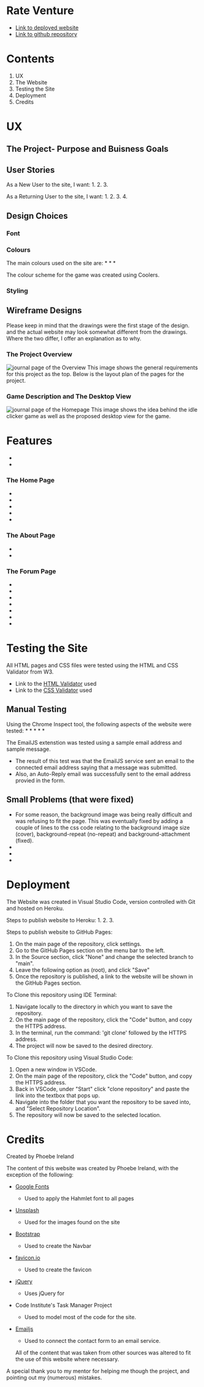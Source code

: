 # Rate Venture

* [Link to deployed website]()
* [Link to github repository](https://github.com/phoebeireland/codeinstitutemilestoneproject3)


# Contents

1. UX
2. The Website
3. Testing the Site
4. Deployment
5. Credits


# UX

## The Project- Purpose and Buisness Goals



## User Stories
As a New User to the site, I want:
1. 
2. 
3. 

As a Returning User to the site, I want:
1. 
2. 
3. 
4. 

## Design Choices



### Font



### Colours

The main colours used on the site are:
* 
* 
* 

The colour scheme for the game was created using Coolers. 

### Styling



## Wireframe Designs
Please keep in mind that the drawings were the first stage of the design. and the actual website may look somewhat different from the drawings. Where the two differ, I offer an explanation as to why. 

### The Project Overview 
![journal page of the Overview](assets/images/project2overview.jpg "Overview journal page")
This image shows the general requirements for this project as the top. Below is the layout plan of the pages for the project.


### Game Description and The Desktop View
![journal page of the Homepage](assets/images/descriptionanddesktopview.jpg "Desktop journal page")
This image shows the idea behind the idle clicker game  as well as the proposed desktop view for the game. 



# Features
* 
* 

### The Home Page
* 
* 
* 
* 
* 

### The About Page
* 
* 

### The Forum Page
* 
* 
* 
* 
* 
* 
* 

# Testing the Site


All HTML pages and CSS files were tested using the HTML and CSS Validator from W3.
* Link to the [HTML Validator](https://validator.w3.org./) used
* Link to the [CSS Validator](https://jigsaw.w3.org/css-validator/) used

## Manual Testing

Using the Chrome Inspect tool, the following aspects of the website were tested:
* 
* 
* 
* 
* 

The EmailJS extenstion was tested using a sample email address and sample message.
* The result of this test was that the EmailJS service sent an email to the connected email address saying that a message was submitted.
* Also, an Auto-Reply email was successfully sent to the email address provied in the form. 


## Small Problems (that were fixed)
* For some reason, the background image was being really difficult and was refusing to fit the page. This was eventually fixed by adding a couple of lines to the css code relating to the background image size (cover), background-repeat (no-repeat) and background-attachment (fixed).
* 
* 
* 


# Deployment
The Website was created in Visual Studio Code, version controlled with Git and hosted on Heroku.

Steps to publish website to Heroku:
1. 
2. 
3. 

Steps to publish website to GitHub Pages:
1. On the main page of the repository, click settings.
2. Go to the GitHub Pages section on the menu bar to the left.
3. In the Source section, click "None" and change the selected branch to "main". 
4. Leave the following option as (root), and click "Save"
5. Once the repository is published, a link to the website will be shown in the GitHub Pages section. 

To Clone this repository using IDE Terminal:
1. Navigate locally to the directory in which you want to save the repository.
2. On the main page of the repository, click the "Code" button, and copy the HTTPS address.
3. In the terminal, run the command: 'git clone' followed by the HTTPS address.
4. The project will now be saved to the desired directory. 

To Clone this repository using Visual Studio Code:
1. Open a new window in VSCode.
2. On the main page of the repository, click the "Code" button, and copy the HTTPS address.
3. Back in VSCode, under "Start" click "clone repository" and paste the link into the textbox that pops up.
4. Navigate into the folder that you want the repository to be saved into, and "Select Repository Location".
5. The repository will now be saved to the selected location.


# Credits

Created by Phoebe Ireland

The content of this website was created by Phoebe Ireland, with the exception of the following:
* [Google Fonts](https://fonts.google.com/)
  * Used to apply the Hahmlet font to all pages
* [Unsplash](https://unsplash.com/)
  * Used for the images found on the site
* [Bootstrap](https://getbootstrap.com/)
  * Used to create the Navbar
* [favicon.io](https://favicon.io/)
  * Used to create the favicon
* [jQuery](https://jquery.com/)
  * Uses jQuery for 
* Code Institute's Task Manager Project
  * Used to model most of the code for the site.
* [Emailjs](https://www.emailjs.com/)
  * Used to connect the contact form to an email service.


   All of the content that was taken from other sources was altered to fit the use of this website where necessary.

A special thank you to my mentor for helping me though the project, and pointing out my (numerous) mistakes. 